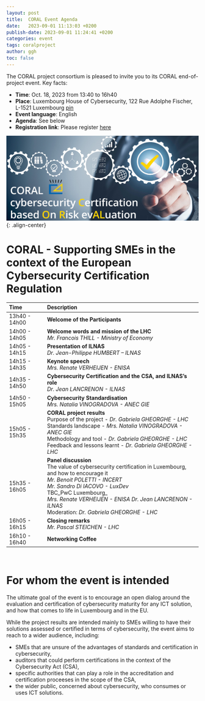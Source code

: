 ```yaml
---
layout: post
title:  CORAL Event Agenda
date:   2023-09-01 11:13:03 +0200
publish-date: 2023-09-01 11:24:41 +0200
categories: event
tags: coralproject
author: ggh
toc: false
---
```


The CORAL project consortium is pleased to invite you to its CORAL end-of-project event. Key facts:
* **Time**: Oct. 18, 2023 from 13:40 to 16h40
* **Place**: 	Luxembourg House of Cybersecurity, 122 Rue Adolphe Fischer, L-1521 Luxembourg [pin](https://goo.gl/maps/wR6N8PhQnAyfbza5A)
* **Event language**: English
* **Agenda**: See below
* **Registration link**: Please register [here](https://event.cybersecurity-luxembourg.com/coralevent)

![center-aligned-image](/assets/images/cover-coral-video2.png){: .align-center}

# CORAL - Supporting SMEs in the context of the European Cybersecurity Certification Regulation 
   
|Time | Description|
| :--- | :---|
| 13h40 - 14h00 | **Welcome of the Participants** |
| 14h00 - 14h05 | **Welcome words and mission of the LHC** <br> _Mr. Francois THILL - Ministry of Economy_ |
| 14h05 - 14h15 | **Presentation of ILNAS** <br> _Dr. Jean-Philippe HUMBERT – ILNAS_ |
| 14h15 - 14h35  |**Keynote speech** <br> _Mrs. Renate VERHEIJEN - ENISA_ |
| 14h35 - 14h50  | **Cybersecurity Certification and the CSA, and ILNAS’s role** <br> _Dr. Jean LANCRENON - ILNAS_ | 
| 14h50 - 15h05	 | **Cybersecurity Standardisation** <br> _Mrs. Natalia VINOGRADOVA - ANEC GIE_ | 
| 15h05 - 15h35	 |**CORAL project results** <br> Purpose of the project - _Dr. Gabriela GHEORGHE - LHC_ <br>Standards landscape - _Mrs. Natalia VINOGRADOVA - ANEC GIE_ <br> Methodology and tool - _Dr. Gabriela GHEORGHE - LHC_ <br> Feedback and lessons learnt - _Dr. Gabriela GHEORGHE - LHC_ |
| 15h35 - 16h05	 | **Panel discussion** <br> The value of cybersecurity certification in Luxembourg, and how to encourage it <br> _Mr. Benoit POLETTI - INCERT_ <br> _Mr. Sandro Di IACOVO - LuxDev_ <br> TBC_PwC Luxembourg_ <br> _Mrs. Renate VERHEIJEN - ENISA_ <bt>_Dr. Jean LANCRENON - ILNAS_ <br> Moderation: _Dr. Gabriela GHEORGHE - LHC_ |
| 16h05 - 16h15  | **Closing remarks** <br> _Mr. Pascal STEICHEN - LHC_ | 
| 16h10 - 16h40  | **Networking Coffee** |

<br>

# For whom the event is intended
   
The ultimate goal of the event is to encourage an open dialog around the evaluation and certification of cybersecurity maturity for any ICT solution, and how that comes to life in Luxembourg and in the EU.

While the project results are intended mainly to SMEs willing to have their solutions assessed or certified in terms of cybersecurity, the event aims to reach to a wider audience, including: 

* SMEs that are unsure of the advantages of standards and certification in cybersecurity,
* auditors that could perform certifications in the context of the Cybersecurity Act (CSA),
* specific authorities that can play a role in the accreditation and certification proceeses in the scope of the CSA, 
* the wider public, concerned about cybersecurity, who consumes or uses ICT solutions.



